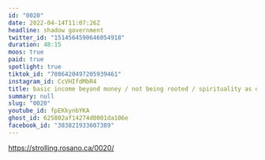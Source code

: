 ```yaml
---
id: "0020"
date: 2022-04-14T11:07:26Z
headline: shadow government
twitter_id: "1514564590646054918"
duration: 48:15
moos: true
paid: true
spotlight: true
tiktok_id: "7086420497205939461"
instagram_id: CcVHIfdMbR4
title: basic income beyond money / not being rooted / spirituality as openness
summary: null
slug: "0020"
youtube_id: fpEKkynbYKA
ghost_id: 625802af14274d0001da106e
facebook_id: "383821933607389"
---
```

https://strolling.rosano.ca/0020/

